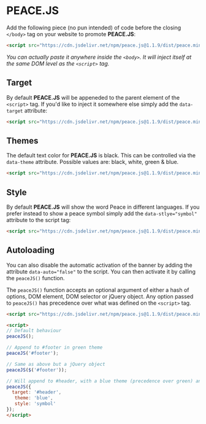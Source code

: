 # PEACE.JS

Add the following piece (no pun intended) of code before the closing ```</body>``` tag on your website to promote **PEACE.JS**:

```html
<script src="https://cdn.jsdelivr.net/npm/peace.js@1.1.9/dist/peace.min.js" async></script>
```

*You can actually paste it anywhere inside the ```<body>```. It will inject itself at the same DOM level as the ```<script>``` tag.*

## Target

By default **PEACE.JS** will be appeneded to the parent element of the ```<script>``` tag. If you'd like to inject it somewhere else simply add the `data-target` attribute:

```html
<script src="https://cdn.jsdelivr.net/npm/peace.js@1.1.9/dist/peace.min.js" data-target="#footer" async></script>
```

## Themes

The default text color for **PEACE.JS** is black. This can be controlled via the `data-theme` attribute. Possible values are: black, white, green & blue.

```html
<script src="https://cdn.jsdelivr.net/npm/peace.js@1.1.9/dist/peace.min.js" data-theme="blue" async></script>
```

## Style

By default **PEACE.JS** will show the word Peace in different languages. If you prefer instead to show a peace symbol simply add the `data-stlye="symbol"` attribute to the script tag:

```html
<script src="https://cdn.jsdelivr.net/npm/peace.js@1.1.9/dist/peace.min.js" data-style="symbol" async></script>
```

## Autoloading

You can also disable the automatic activation of the banner by adding the attribute `data-auto="false"` to the script. You can then activate it by calling the ```peaceJS()``` function.

The ```peaceJS()``` function accepts an optional argument of either a hash of options, DOM element, DOM selector or jQuery object. Any option passed to ```peaceJS()``` has precedence over what was defined on the ```<script>``` tag.

```html
<script src="https://cdn.jsdelivr.net/npm/peace.js@1.1.9/dist/peace.min.js" data-auto="false" data-theme="green" async></script>

<script>
// Default behaviour
peaceJS();

// Append to #footer in green theme
peaceJS('#footer');

// Same as above but a jQuery object
peaceJS($('#footer'));

// Will append to #header, with a blue theme (precedence over green) and symbol style
peaceJS({
  target: '#header',
   theme: 'blue',
   style: 'symbol'
});
</script>
```
